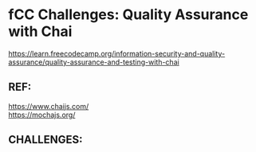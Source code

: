 # fCC Challenges: Quality Assurance with Chai  

https://learn.freecodecamp.org/information-security-and-quality-assurance/quality-assurance-and-testing-with-chai

## REF:  
 https://www.chaijs.com/  
 https://mochajs.org/  

## CHALLENGES:


